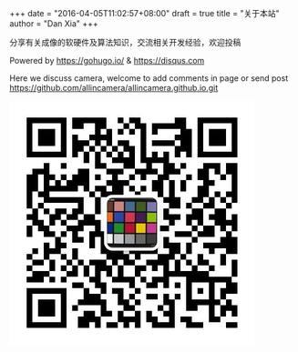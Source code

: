 +++
date = "2016-04-05T11:02:57+08:00"
draft = true
title = "关于本站"
author = "Dan Xia"
+++

分享有关成像的软硬件及算法知识，交流相关开发经验，欢迎投稿

Powered by https://gohugo.io/ & https://disqus.com

Here we discuss camera, welcome to add comments in page or send post https://github.com/allincamera/allincamera.github.io.git

![About This Site](https://raw.githubusercontent.com/ptthisdan/imgur/master/about.png)
